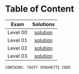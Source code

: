 # Table of Content
| Exam      | Solutions  |
| :--------------:| :----------:|
| Level 00 | [solution](./Level%2000) |
| Level 01 | [solution](./Level%2001) |
| Level 02 | [solution](./Level%2002) |
| Level 03 | [solution](./Level%2003)|

`CONTAINS: TASTY SPAGHETTI CODE`
<br />
